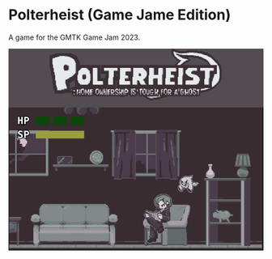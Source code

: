 # Polterheist (Game Jame Edition)
A game for the GMTK Game Jam 2023.

![screenshot](./screenshot.png)
